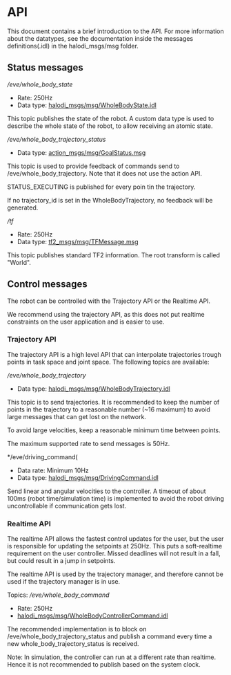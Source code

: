 # API

This document contains a brief introduction to the API. For more information about the datatypes, see the documentation inside the messages definitions(.idl) in the halodi_msgs/msg folder.

## Status messages

*/eve/whole_body_state*
- Rate: 250Hz
- Data type: [halodi_msgs/msg/WholeBodyState.idl](halodi_msgs/msg/WholeBodyState.idl)

This topic publishes the state of the robot. A custom data type is used to describe the whole state of the robot, to allow receiving an atomic state. 

*/eve/whole_body_trajectory_status*
- Data type: [action_msgs/msg/GoalStatus.msg](https://github.com/ros2/rcl_interfaces/blob/master/action_msgs/msg/GoalStatus.msg)

This topic is used to provide feedback of commands send to /eve/whole_body_trajectory. Note that it does not use the action API.

STATUS_EXECUTING is published for every poin tin the trajectory.

If no trajectory_id is set in the WholeBodyTrajectory, no feedback will be generated. 


*/tf*
- Rate: 250Hz
- Data type: [tf2_msgs/msg/TFMessage.msg](https://github.com/ros2/geometry2/blob/ros2/tf2_msgs/msg/TFMessage.msg)

This topic publishes standard TF2 information. The root transform is called "World".


## Control messages

The robot can be controlled with the Trajectory API or the Realtime API.

We recommend using the trajectory API, as this does not put realtime constraints on the user application and is easier to use.

### Trajectory API
The trajectory API is a high level API that can interpolate trajectories trough points in task space and joint space. The following topics are available:


*/eve/whole_body_trajectory*
- Data type: [halodi_msgs/msg/WholeBodyTrajectory.idl](halodi_msgs/msg/WholeBodyTrajectory.idl)

This topic is to send trajectories. It is recommended to keep the number of points in the trajectory to a reasonable number (~16 maximum) to avoid large messages that can get lost on the network.

To avoid large velocities, keep a reasonable minimum time between points. 

The maximum supported rate to send messages is 50Hz.


*/eve/driving_command(
- Data rate: Minimum 10Hz
- Data type: [halodi_msgs/msg/DrivingCommand.idl](halodi_msgs/msg/DrivingCommand.idl)

Send linear and angular velocities to the controller. A timeout of about 100ms (robot time/simulation time) is implemented to avoid the robot driving uncontrollable if communication gets lost.

### Realtime API

The realtime API allows the fastest control updates for the user, but the user is responsible for updating the setpoints at 250Hz. This puts a soft-realtime requirement on the user controller. Missed deadlines will not result in a fall, but could result in a jump in setpoints.

The realtime API is used by the trajectory manager, and therefore cannot be used if the trajectory manager is in use.

Topics: 
*/eve/whole_body_command*
- Rate: 250Hz
- [halodi_msgs/msg/WholeBodyControllerCommand.idl](halodi_msgs/msg/WholeBodyControllerCommand.idl)

The recommended implementation is to block on /eve/whole_body_trajectory_status and publish a command every time a new whole_body_trajectory_status is received. 

Note: In simulation, the controller can run at a different rate than realtime. Hence it is not recommended to publish based on the system clock.
